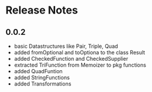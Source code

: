 # Release Notes

##  0.0.2

* basic Datastructures like Pair, Triple, Quad
* added fromOptional and toOptiona to the class Result
* added CheckedFunction and CheckedSupplier
* extracted TriFunction from Memoizer to pkg functions
* added QuadFuntion
* added StringFunctions
* added Transformations
